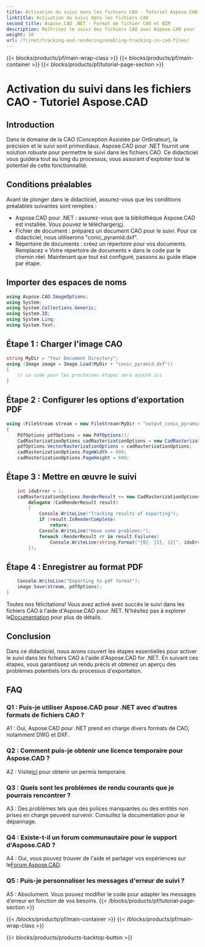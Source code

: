 ```yaml
---
title: Activation du suivi dans les fichiers CAO - Tutoriel Aspose.CAD
linktitle: Activation du suivi dans les fichiers CAO
second_title: Aspose.CAD .NET - Format de fichier CAO et BIM
description: Maîtrisez le suivi des fichiers CAO avec Aspose.CAD pour .NET. Suivez notre guide étape par étape pour un rendu précis et un suivi des erreurs. Télécharger maintenant!
weight: 10
url: /fr/net/tracking-and-rendering/enabling-tracking-in-cad-files/
---
```


{{< blocks/products/pf/main-wrap-class >}}
{{< blocks/products/pf/main-container >}}
{{< blocks/products/pf/tutorial-page-section >}}

# Activation du suivi dans les fichiers CAO - Tutoriel Aspose.CAD

## Introduction

Dans le domaine de la CAO (Conception Assistée par Ordinateur), la précision et le suivi sont primordiaux. Aspose.CAD pour .NET fournit une solution robuste pour permettre le suivi dans les fichiers CAO. Ce didacticiel vous guidera tout au long du processus, vous assurant d'exploiter tout le potentiel de cette fonctionnalité.

## Conditions préalables

Avant de plonger dans le didacticiel, assurez-vous que les conditions préalables suivantes sont remplies :
-  Aspose.CAD pour .NET : assurez-vous que la bibliothèque Aspose.CAD est installée. Vous pouvez le télécharger[ici](https://releases.aspose.com/cad/net/).
- Fichier de document : préparez un document CAO pour le suivi. Pour ce didacticiel, nous utiliserons "conic_pyramid.dxf".
- Répertoire de documents : créez un répertoire pour vos documents. Remplacez « Votre répertoire de documents » dans le code par le chemin réel.
Maintenant que tout est configuré, passons au guide étape par étape.

## Importer des espaces de noms

```csharp
using Aspose.CAD.ImageOptions;
using System;
using System.Collections.Generic;
using System.IO;
using System.Linq;
using System.Text;
```

## Étape 1 : Charger l'image CAO

```csharp
string MyDir = "Your Document Directory";
using (Image image = Image.Load(MyDir + "conic_pyramid.dxf"))
{
    // Le code pour les prochaines étapes sera ajouté ici
}
```

## Étape 2 : Configurer les options d'exportation PDF

```csharp
using (FileStream stream = new FileStream(MyDir + "output_conic_pyramid.pdf", FileMode.Create))
{
    PdfOptions pdfOptions = new PdfOptions();
    CadRasterizationOptions cadRasterizationOptions = new CadRasterizationOptions();
    pdfOptions.VectorRasterizationOptions = cadRasterizationOptions;
    cadRasterizationOptions.PageWidth = 800;
    cadRasterizationOptions.PageHeight = 600;
```

## Étape 3 : Mettre en œuvre le suivi

```csharp
    int idxError = 1;
    cadRasterizationOptions.RenderResult += new CadRasterizationOptions.CadRenderHandler(
        delegate (CadRenderResult result)
        {
            Console.WriteLine("Tracking results of exporting");
            if (result.IsRenderComplete)
                return;
            Console.WriteLine("Have some problems:");
            foreach (RenderResult rr in result.Failures)
                Console.WriteLine(string.Format("{0}. {1}, {2}", idxError++, rr.RenderCode.ToString(), rr.Message));
        });
```

## Étape 4 : Enregistrer au format PDF

```csharp
    Console.WriteLine("Exporting to pdf format");
    image.Save(stream, pdfOptions);
}
```

 Toutes nos félicitations! Vous avez activé avec succès le suivi dans les fichiers CAO à l'aide d'Aspose.CAD pour .NET. N'hésitez pas à explorer le[Documentation](https://reference.aspose.com/cad/net/) pour plus de détails.

## Conclusion

Dans ce didacticiel, nous avons couvert les étapes essentielles pour activer le suivi dans les fichiers CAO à l'aide d'Aspose.CAD for .NET. En suivant ces étapes, vous garantissez un rendu précis et obtenez un aperçu des problèmes potentiels lors du processus d'exportation.

## FAQ

### Q1 : Puis-je utiliser Aspose.CAD pour .NET avec d’autres formats de fichiers CAO ?

A1 : Oui, Aspose.CAD pour .NET prend en charge divers formats de CAO, notamment DWG et DXF.

### Q2 : Comment puis-je obtenir une licence temporaire pour Aspose.CAD ?

 A2 : Visite[ici](https://purchase.aspose.com/temporary-license/) pour obtenir un permis temporaire.

### Q3 : Quels sont les problèmes de rendu courants que je pourrais rencontrer ?

A3 : Des problèmes tels que des polices manquantes ou des entités non prises en charge peuvent survenir. Consultez la documentation pour le dépannage.

### Q4 : Existe-t-il un forum communautaire pour le support d'Aspose.CAD ?

 A4 : Oui, vous pouvez trouver de l'aide et partager vos expériences sur le[Forum Aspose.CAD](https://forum.aspose.com/c/cad/19).

### Q5 : Puis-je personnaliser les messages d'erreur de suivi ?

A5 : Absolument. Vous pouvez modifier le code pour adapter les messages d'erreur en fonction de vos besoins.
{{< /blocks/products/pf/tutorial-page-section >}}

{{< /blocks/products/pf/main-container >}}
{{< /blocks/products/pf/main-wrap-class >}}

{{< blocks/products/products-backtop-button >}}
